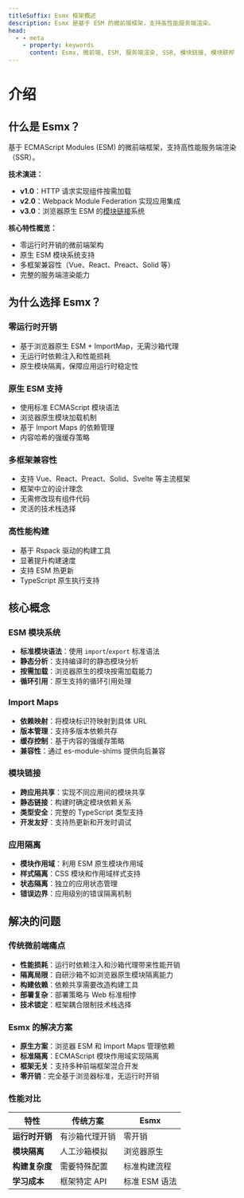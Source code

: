 ```yaml
---
titleSuffix: Esmx 框架概述
description: Esmx 是基于 ESM 的微前端框架，支持高性能服务端渲染。
head:
  - - meta
    - property: keywords
      content: Esmx, 微前端, ESM, 服务端渲染, SSR, 模块链接, 模块联邦
---
```


# 介绍

## 什么是 Esmx？

基于 ECMAScript Modules (ESM) 的微前端框架，支持高性能服务端渲染（SSR）。

**技术演进：**
- **v1.0**：HTTP 请求实现组件按需加载
- **v2.0**：Webpack Module Federation 实现应用集成
- **v3.0**：浏览器原生 ESM 的[模块链接](/guide/essentials/module-linking)系统

**核心特性概览：**
- 零运行时开销的微前端架构
- 原生 ESM 模块系统支持
- 多框架兼容性（Vue、React、Preact、Solid 等）
- 完整的服务端渲染能力

## 为什么选择 Esmx？

### 零运行时开销
- 基于浏览器原生 ESM + ImportMap，无需沙箱代理
- 无运行时依赖注入和性能损耗
- 原生模块隔离，保障应用运行时稳定性

### 原生 ESM 支持
- 使用标准 ECMAScript 模块语法
- 浏览器原生模块加载机制
- 基于 Import Maps 的依赖管理
- 内容哈希的强缓存策略

### 多框架兼容性
- 支持 Vue、React、Preact、Solid、Svelte 等主流框架
- 框架中立的设计理念
- 无需修改现有组件代码
- 灵活的技术栈选择

### 高性能构建
- 基于 Rspack 驱动的构建工具
- 显著提升构建速度
- 支持 ESM 热更新
- TypeScript 原生执行支持

## 核心概念

### ESM 模块系统
- **标准模块语法**：使用 `import`/`export` 标准语法
- **静态分析**：支持编译时的静态模块分析
- **按需加载**：浏览器原生的模块按需加载能力
- **循环引用**：原生支持的循环引用处理

### Import Maps
- **依赖映射**：将模块标识符映射到具体 URL
- **版本管理**：支持多版本依赖共存
- **缓存控制**：基于内容的强缓存策略
- **兼容性**：通过 es-module-shims 提供向后兼容

### 模块链接
- **跨应用共享**：实现不同应用间的模块共享
- **静态链接**：构建时确定模块依赖关系
- **类型安全**：完整的 TypeScript 类型支持
- **开发友好**：支持热更新和开发时调试

### 应用隔离
- **模块作用域**：利用 ESM 原生模块作用域
- **样式隔离**：CSS 模块和作用域样式支持
- **状态隔离**：独立的应用状态管理
- **错误边界**：应用级别的错误隔离机制

## 解决的问题

### 传统微前端痛点
- **性能损耗**：运行时依赖注入和沙箱代理带来性能开销
- **隔离局限**：自研沙箱不如浏览器原生模块隔离能力
- **构建依赖**：依赖共享需要改造构建工具
- **部署复杂**：部署策略与 Web 标准相悖
- **技术锁定**：框架耦合限制技术栈选择

### Esmx 的解决方案
- **原生方案**：浏览器 ESM 和 Import Maps 管理依赖
- **标准隔离**：ECMAScript 模块作用域实现隔离
- **框架无关**：支持多种前端框架混合开发
- **零开销**：完全基于浏览器标准，无运行时开销

### 性能对比

| 特性 | 传统方案 | Esmx |
|------|----------|------|
| **运行时开销** | 有沙箱代理开销 | 零开销 |
| **模块隔离** | 人工沙箱模拟 | 浏览器原生 |
| **构建复杂度** | 需要特殊配置 | 标准构建流程 |
| **学习成本** | 框架特定 API | 标准 ESM 语法 |
